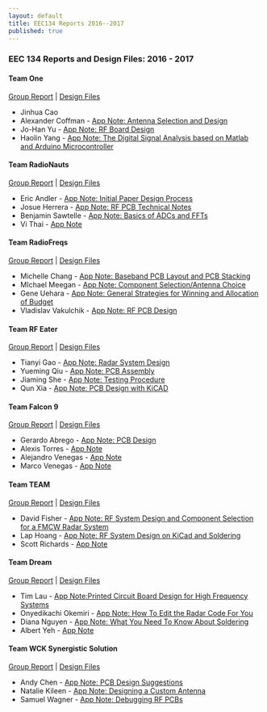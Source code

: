 ```yaml
---
layout: default
title: EEC134 Reports 2016--2017
published: true
---
```

### EEC 134 Reports and Design Files: 2016 - 2017

#### Team One

[Group Report](/education/files/eec134-2016-2017/Team_One/Team_One_Report.pdf) \| [Design Files](/education/files/eec134-2016-2017/Team_Hero/Team_One_Design_Files.zip)

* Jinhua Cao
* Alexander Coffman - [App Note: Antenna Selection and Design](/education/files/eec134-2016-2017/Team_One/AN_Alex_Coffman.pdf)
* Jo-Han Yu - [App Note: RF Board Design](/education/files/eec134-2016-2017/Team_One/AN_Jo_Han_Yu.pdf)
* Haolin Yang - [App Note: The Digital Signal Analysis based on Matlab and Arduino Microcontroller](/education/files/eec134-2016-2017/Team_One/AN_Haolin_Yang.pdf)

#### Team RadioNauts

[Group Report](/education/files/eec134-2016-2017/Team_RadioNauts/Team_RadioNauts_Report.pdf) \| [Design Files](/education/files/eec134-2016-2017/Team_RadioNauts/Team_RadioNauts_Design_Files.zip)

* Eric Andler - [App Note: Initial Paper Design Process](/education/files/eec134-2016-2017/Team_RadioNauts/AN_Eric_Andler.pdf)
* Josue Herrera - [App Note: RF PCB Technical Notes](/education/files/eec134-2016-2017/Team_RadioNauts/AN_Josue_Herrera.pdf)
* Benjamin Sawtelle - [App Note: Basics of ADCs and FFTs](/education/files/eec134-2016-2017/Team_RadioNauts/AN_Ben_Sawtelle.pdf)
* Vi Thai - [App Note](/education/files/eec134-2016-2017/Team_RadiNauts/AN_Vi_Thai.pdf)

#### Team RadioFreqs

[Group Report](/education/files/eec134-2016-2017/Team_RadioFreqs/Team_RadioFreqs_Report.pdf) \| [Design Files](/education/files/eec134-2016-2017/Team_RadioNauts/Team_RadioFreqs_Design_Files.zip)

* Michelle Chang - [App Note: Baseband PCB Layout and PCB Stacking](/education/files/eec134-2016-2017/Team_RadioFreqs/AN_Michelle_Chang.pdf)
* MIchael Meegan - [App Note: Component Selection/Antenna Choice](education/files/eec134-2016-2017/Team_RadioFreqs/AN_Michael_Meegan.pdf)
* Gene Uehara - [App Note: General Strategies for Winning and Allocation of Budget](/education/files/eec134-2016-2017/Team_RadioFreqs/AN_Gene_Uehara.pdf)
* Vladislav Vakulchik - [App Note: RF PCB Design](/education/files/eec134-2016-2017/Team_RadioFreqs/AN_Vladislav_Vakulchik.pdf)

#### Team RF Eater

[Group Report](/education/files/eec134-2016-2017/Team_RF_Eater/Team_RF_Eater_Report.pdf) \| [Design Files](/education/files/eec134-2016-2017/Team_RF_Eater/Team_RF_Eater_Design_Files.docx)

* Tianyi Gao - [App Note: Radar System Design](/education/files/eec134-2016-2017/Team_RF_Eater/AN_Tianyi_Gao.pdf)
* Yueming Qiu - [App Note: PCB Assembly](/education/files/eec134-2016-2017/Team_RF_Eater/AN_Yueming_Qiu.pdf)
* Jiaming She - [App Note: Testing Procedure](/education/files/eec134-2016-2017/Team_RF_Eater/AN_Jiaming_She.pdf)
* Qun Xia - [App Note: PCB Design with KiCAD](/education/files/eec134-2016-2017/Team_RF_Eater/AN_Qun_Xia.pdf)
 
#### Team Falcon 9

[Group Report](/education/files/eec134-2016-2017/Team_RF_Eater/Team_Falcon9_Report.pdf) \| [Design Files](/education/files/eec134-2016-2017/Team_RF_Eater/Team_Falcon9_Design_Files.zip)

* Gerardo Abrego - [App Note: PCB Design](/education/files/eec134-2016-2017/Team_Falcon9/AN_Gerardo_Abrego.pdf)
* Alexis Torres - [App Note](/education/files/eec134-2016-2017/Team_Falcon9/AN_Alexis_Torres.pdf)
* Alejandro Venegas - [App Note](/education/files/eec134-2016-2017/Team_Falcon9/AN_Alejandro_Venegas.pdf)
* Marco Venegas - [App Note](/education/files/eec134-2016-2017/Team_Falcon9/AN_Marco_Venegas.pdf)

#### Team TEAM

[Group Report](/education/files/eec134-2016-2017/Team_TEAM/Team_TEAM_Report.pdf) \| [Design Files](/education/files/eec134-2016-2017/Team_TEAM/Team_TEAM_Design_Files.zip)

* David Fisher - [App Note: RF System Design and Component Selection for a FMCW Radar System](/education/files/eec134-2016-2017/Team_TEAM/AN_David_Fisher.pdf)
* Lap Hoang - [App Note: RF System Design on KiCad and Soldering](/education/files/eec134-2016-2017/Team_TEAM/AN_Lap_Hoang.pdf)
* Scott Richards - [App Note](/education/files/eec134-2016-2017/Team_TEAM/AN_Scott_Richards.pdf)

#### Team Dream

[Group Report](/education/files/eec134-2016-2017/Team_Dream/Team_Dream_Report.pdf) \| [Design Files](/education/files/eec134-2016-2017/Team_Dream/Team_Dream_Design_Files.zip)

* Tim Lau - [App Note:Printed Circuit Board Design for High Frequency Systems](/education/files/eec134-2016-2017/Team_Dream/AN_Tim_Lau.pdf)
* <i class="fa fa-thumbs-up" aria-hidden="true"></i> Onyedikachi Okemiri - [App Note: How To Edit the Radar Code For You](/education/files/eec134-2016-2017/Team_Dream/AN_Onyedikachi_Okemiri.pdf)
* Diana Nguyen - [App Note: What You Need To Know About Soldering](/education/files/eec134-2016-2017/Team_Dream/AN_Diana_Nguyen.pdf)
* Albert Yeh - [App Note](/education/files/eec134-2016-2017/Team_Dream/AN_Albert_Yeh.pdf)

#### Team WCK Synergistic Solution

[Group Report](/education/files/eec134-2016-2017/Team_Stefan_Joe/Team_WCKSS_Report.pdf) \| [Design Files](/education/files/eec134-2016-2017/Team_Stefan_Joe/Team_WCKSS_Design_Files.zip)

* Andy Chen - [App Note: PCB Design Suggestions](/education/files/eec134-2016-2017/Team_Stefan_Joe/AN_Andy_Chen.pdf)
* Natalie Kileen - [App Note: Designing a Custom Antenna](/education/files/eec134-2016-2017/Team_Stefan_Joe/AN_Natalie_Kileen.pdf)
* Samuel Wagner - [App Note: Debugging RF PCBs](/education/files/eec134-2016-2017/Team_Stefan_Joe/AN_Sam_Wagner.pdf)